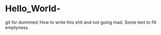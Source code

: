 # Hello_World-
git for dummies!
How to write this shit and not going mad.
Some text to fill emptyness.

